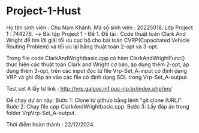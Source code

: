 # Project-1-Hust
Họ tên sinh viên : Chu Nam Khánh.
Mã số sinh viên : 20225018.
Lớp Project 1 : 744276.
--> Bài tập Project 1 - Đề 1.
Đề tài : Code thuật toán Clark And Wright để tìm lời giải tối ưu cục bộ 
cho bài toán CVRP(Capacitated Vehicle Routing Problem) và tối ưu lại bằng
thuật toán 2-opt và 3-opt.

Trong file code ClarkAndWrightbasic.cpp có hàm ClarkAndWrightFunc() thực 
hiện các thuật toán Clark and Wright cơ bản, áp dụng thêm 2-opt, áp dụng thêm
3-opt, trên các input đọc từ file Vrp-Set_A-input có định dạng VRP và ghi đáp án
vào các file có định dạng SOL trong Vrp-Set_A-output.

Test set A lấy từ link : http://vrp.galgos.inf.puc-rio.br/index.php/en/

Để chạy dự án này:
Bước 1: Clone từ github bằng lệnh "git clone (URL)".
Bước 2: Chạy file cpp ClarkAndWrightbasic.cpp.
Bước 3: Lấy đáp án trong folder VrpVrp-Set_A-output.

Thời điểm hoàn thành : 22/12/2024.
